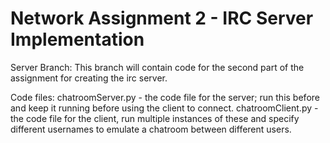 # Network Assignment 2 - IRC Server Implementation
Server Branch:
This branch will contain code for the second part of the assignment for creating the irc server. 

Code files:
chatroomServer.py - the code file for the server; run this before and keep it running before using the client to connect.
chatroomClient.py - the code file for the client, run multiple instances of these and specify different usernames to emulate a chatroom between different users.
